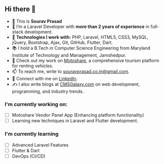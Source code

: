 ## Hi there 👋

- 👋 This is **Sourav Prasad**
- 🌱 I’m a Laravel Developer with **more than 2 years of experience** in full-stack development.
- 🔧 **Technologies I work with:** PHP, Laravel, HTML5, CSS3, MySQL, jQuery, Bootstrap, Ajax, Git, GitHub, Flutter, Dart.
- 📚 I hold a B.Tech in Computer Science Engineering from Maryland Institute of Technology and Management, Jamshedpur.
- 🔗 Check out my work on [Motoshare](https://motoshare.in), a comprehensive tourism platform for renting vehicles.
- 📫 To reach me, write to [souravprasad.co.in@gmail.com](mailto:souravprasad.co.in@gmail.com).
- 🔗 Connect with me on [LinkedIn](https://www.linkedin.com/in/sourav-prasad-691b351b2/).
- ✍️ I also write blogs at [CMSGalaxy.com](https://www.cmsgalaxy.com/blog/) on web development, programming, and industry trends.

### I'm currently working on:
- [ ] Motoshare Vendor Panel App (Enhancing platform functionality)
- [ ] Learning new techniques in Laravel and Flutter development.

### I'm currently learning
- [ ] Advanced Laravel Features
- [ ] Flutter & Dart
- [ ] DevOps (CI/CD)
